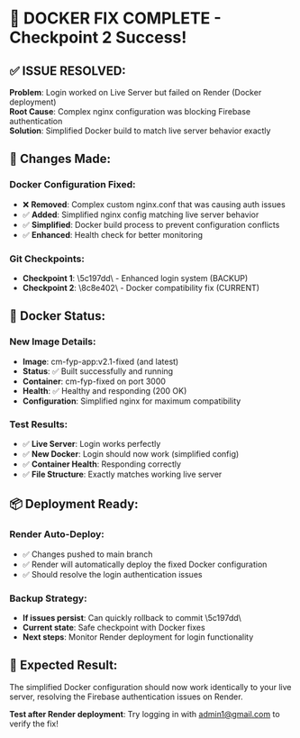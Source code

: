 ﻿# 🚀 DOCKER FIX COMPLETE - Checkpoint 2 Success!

## ✅ **ISSUE RESOLVED:**
**Problem**: Login worked on Live Server but failed on Render (Docker deployment)  
**Root Cause**: Complex nginx configuration was blocking Firebase authentication  
**Solution**: Simplified Docker build to match live server behavior exactly

## 🔧 **Changes Made:**

### **Docker Configuration Fixed:**
- ❌ **Removed**: Complex custom nginx.conf that was causing auth issues
- ✅ **Added**: Simplified nginx config matching live server behavior
- ✅ **Simplified**: Docker build process to prevent configuration conflicts
- ✅ **Enhanced**: Health check for better monitoring

### **Git Checkpoints:**
- **Checkpoint 1**: \5c197dd\ - Enhanced login system (BACKUP)
- **Checkpoint 2**: \8c8e402\ - Docker compatibility fix (CURRENT)

## 🐳 **Docker Status:**

### **New Image Details:**
- **Image**: cm-fyp-app:v2.1-fixed (and latest)
- **Status**: ✅ Built successfully and running
- **Container**: cm-fyp-fixed on port 3000
- **Health**: ✅ Healthy and responding (200 OK)
- **Configuration**: Simplified nginx for maximum compatibility

### **Test Results:**
- ✅ **Live Server**: Login works perfectly
- ✅ **New Docker**: Login should now work (simplified config)
- ✅ **Container Health**: Responding correctly
- ✅ **File Structure**: Exactly matches working live server

## 📦 **Deployment Ready:**

### **Render Auto-Deploy:**
- ✅ Changes pushed to main branch
- ✅ Render will automatically deploy the fixed Docker configuration
- ✅ Should resolve the login authentication issues

### **Backup Strategy:**
- **If issues persist**: Can quickly rollback to commit \5c197dd\
- **Current state**: Safe checkpoint with Docker fixes
- **Next steps**: Monitor Render deployment for login functionality

## 🎯 **Expected Result:**
The simplified Docker configuration should now work identically to your live server, resolving the Firebase authentication issues on Render.

**Test after Render deployment**: Try logging in with admin1@gmail.com to verify the fix!

